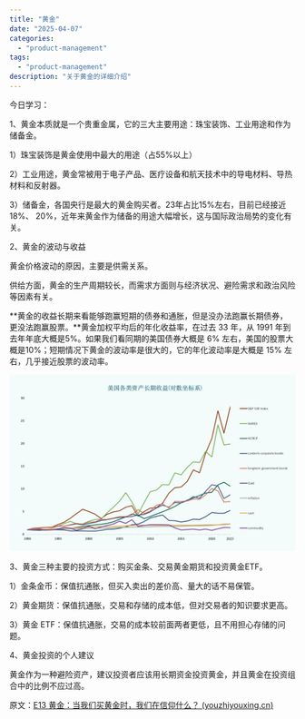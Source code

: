 ```yaml
---
title: "黄金"
date: "2025-04-07"
categories: 
  - "product-management"
tags:
  - "product-management"
description: "关于黄金的详细介绍"
---
```


今日学习：

1、黄金本质就是一个贵重金属，它的三大主要用途：珠宝装饰、工业用途和作为储备金。

1）珠宝装饰是黄金使用中最大的用途（占55%以上）

2）工业用途，黄金常被用于电子产品、医疗设备和航天技术中的导电材料、导热材料和反射器。

3）储备金，各国央行是最大的黄金购买者。23年占比15%左右，目前已经接近18%、 20%，近年来黄金作为储备的用途大幅增长，这与国际政治局势的变化有关。

2、黄金的波动与收益

黄金价格波动的原因，主要是供需关系。

供给方面，黄金的生产周期较长，而需求方面则与经济状况、避险需求和政治风险等因素有关。

**黄金的收益长期来看能够跑赢短期的债券和通胀，但是没办法跑赢长期债券，更没法跑赢股票。**黄金加权平均后的年化收益率，在过去 33 年，从 1991 年到去年年底大概是5%。如果我们看同期的美国债券大概是 6% 左右，美国的股票大概是10%；短期情况下黄金的波动率是很大的，它的年化波动率是大概是 15% 左右，几乎接近股票的波动率。

![](/assets/images/posts/product-management/黄金/image_1.png)

3、黄金三种主要的投资方式：购买金条、交易黄金期货和投资黄金ETF。

1）金条金币：保值抗通胀，但买入卖出的差价高、量大的话不易保管。

2）黄金期货：保值抗通胀，交易和存储的成本低，但对交易者的知识要求更高。

3）黄金 ETF：保值抗通胀，交易的成本较前面两者更低，且不用担心存储的问题。

4、黄金投资的个人建议

黄金作为一种避险资产，建议投资者应该用长期资金投资黄金，并且黄金在投资组合中的比例不应过高。

原文：[E13 黄金：当我们买黄金时，我们在信仰什么？ (](https://youzhiyouxing.cn/n/materials/1669)[youzhiyouxing.cn](//youzhiyouxing.cn)[)](https://youzhiyouxing.cn/n/materials/1669)

